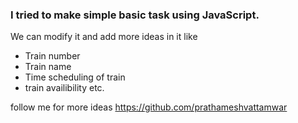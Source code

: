 <h3>I tried to make simple basic task using JavaScript.</h3>
<p> We can modify it and add more ideas in it like</p> 
<ul> 
    <li>Train number</li>
    <li>Train name</li>
    <li>Time scheduling of train</li>
    <li>train availibility etc.</li>
</ul>

<footer>follow me for more ideas <a href="https://github.com/prathameshvattamwar">https://github.com/prathameshvattamwar</a></footer>
